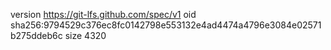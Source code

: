 version https://git-lfs.github.com/spec/v1
oid sha256:9794529c376ec8fc0142798e553132e4ad4474a4796e3084e02571b275ddeb6c
size 4320
